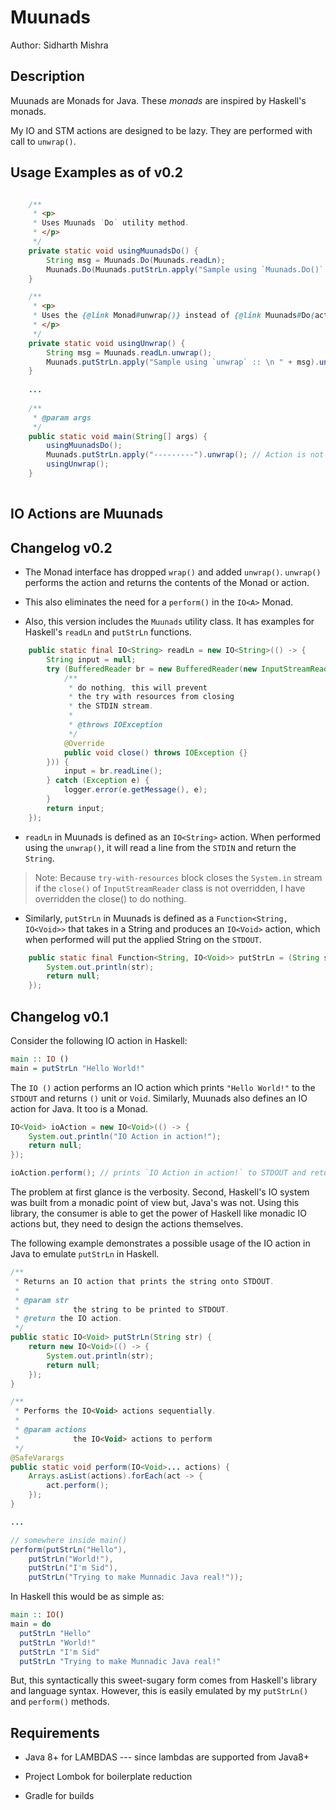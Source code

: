 # Muunads

Author: Sidharth Mishra


## Description

Muunads are Monads for Java. These *monads* are inspired by Haskell's monads.

My IO and STM actions are designed to be lazy. They are performed with call to `unwrap()`.

## Usage Examples as of v0.2

```java

    /**
     * <p>
     * Uses Muunads `Do` utility method.
     * </p>
     */
    private static void usingMuunadsDo() {
        String msg = Muunads.Do(Muunads.readLn);
        Muunads.Do(Muunads.putStrLn.apply("Sample using `Muunads.Do()` :: \n " + msg));
    }

    /**
     * <p>
     * Uses the {@link Monad#unwrap()} instead of {@link Muunads#Do(actions.io.IO)}.
     * </p>
     */
    private static void usingUnwrap() {
        String msg = Muunads.readLn.unwrap();
        Muunads.putStrLn.apply("Sample using `unwrap` :: \n " + msg).unwrap();
    }
    
    ...
    
	/**
     * @param args
     */
    public static void main(String[] args) {
        usingMuunadsDo();
        Muunads.putStrLn.apply("---------").unwrap(); // Action is not performed immediately without a call to unwrap()
        usingUnwrap();
    }
    
```


## IO Actions are Muunads

## Changelog v0.2

* The Monad interface has dropped `wrap()` and added `unwrap()`. `unwrap()` performs the action and returns the contents of the Monad or action.

* This also eliminates the need for a `perform()` in the `IO<A>` Monad.

* Also, this version includes the `Muunads` utility class. It has examples for Haskell's `readLn` and `putStrLn` functions.

```java
    public static final IO<String> readLn = new IO<String>(() -> {
        String input = null;
        try (BufferedReader br = new BufferedReader(new InputStreamReader(System.in) {
            /**
             * do nothing, this will prevent
             * the try with resources from closing
             * the STDIN stream.
             * 
             * @throws IOException
             */
            @Override
            public void close() throws IOException {}
        })) {
            input = br.readLine();
        } catch (Exception e) {
            logger.error(e.getMessage(), e);
        }
        return input;
    });
```

* `readLn` in Muunads is defined as an `IO<String>` action. When performed using the `unwrap()`, it will read a line from the `STDIN` and return the `String`.

> Note: Because `try-with-resources` block closes the `System.in` stream if the `close()` of `InputStreamReader` class is not overridden, I have overridden the close() to do nothing.

* Similarly, `putStrLn` in Muunads is defined as a `Function<String, IO<Void>>` that takes in a String and produces an `IO<Void>` action, which when performed will put the applied String on the `STDOUT`.

```java
    public static final Function<String, IO<Void>> putStrLn = (String str) -> new IO<Void>(() -> {
        System.out.println(str);
        return null;
    });
```

## Changelog v0.1

Consider the following IO action in Haskell:

```haskell
main :: IO ()
main = putStrLn "Hello World!"
```

The `IO ()` action performs an IO action which prints `"Hello World!"` to the `STDOUT` and returns `()` unit or `Void`.
Similarly, Muunads also defines an IO action for Java. It too is a Monad.

```java
IO<Void> ioAction = new IO<Void>(() -> {
    System.out.println("IO Action in action!");
    return null;
});

ioAction.perform(); // prints `IO Action in action!` to STDOUT and returns nothing or null (Void).
```

The problem at first glance is the verbosity. Second, Haskell's IO system was built from a monadic point of view but, Java's was not. 
Using this library, the consumer is able to get the power of Haskell like monadic IO actions but, they need to design the actions themselves.

The following example demonstrates a possible usage of the IO action in Java to emulate `putStrLn` in Haskell.

```java
/**
 * Returns an IO action that prints the string onto STDOUT.
 * 
 * @param str
 *            the string to be printed to STDOUT.
 * @return the IO action.
 */
public static IO<Void> putStrLn(String str) {
    return new IO<Void>(() -> {
        System.out.println(str);
        return null;
    });
}

/**
 * Performs the IO<Void> actions sequentially.
 * 
 * @param actions
 *            the IO<Void> actions to perform
 */
@SafeVarargs
public static void perform(IO<Void>... actions) {
    Arrays.asList(actions).forEach(act -> {
        act.perform();
    });
}

...

// somewhere inside main()
perform(putStrLn("Hello"), 
	putStrLn("World!"), 
	putStrLn("I'm Sid"),
	putStrLn("Trying to make Munnadic Java real!"));
```

In Haskell this would be as simple as:

```haskell
main :: IO()
main = do
  putStrLn "Hello"
  putStrLn "World!"
  putStrLn "I'm Sid"
  putStrLn "Trying to make Munnadic Java real!"
```

But, this syntactically this sweet-sugary form comes from Haskell's library and language syntax. However, this is easily emulated by my `putStrLn()` and `perform()` methods.

## Requirements

* Java 8+ for LAMBDAS --- since lambdas are supported from Java8+

* Project Lombok for boilerplate reduction

* Gradle for builds
